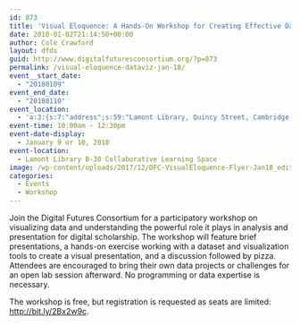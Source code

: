 ```yaml
---
id: 873
title: 'Visual Eloquence: A Hands-On Workshop for Creating Effective Data Visualizations'
date: 2018-01-02T21:14:50+00:00
author: Cole Crawford
layout: dfds
guid: http://www.digitalfuturesconsortium.org/?p=873
permalink: /visual-eloquence-dataviz-jan-18/
event__start_date:
  - "20180109"
event_end_date:
  - "20180110"
event_location:
  - 'a:3:{s:7:"address";s:59:"Lamont Library, Quincy Street, Cambridge, MA, United States";s:3:"lat";s:17:"42.37276699999999";s:3:"lng";s:18:"-71.11548100000005";}'
event-time: 10:00am - 12:30pm
event-date-display:
  - January 9 or 10, 2018
event-location:
  - Lamont Library B-30 Collaborative Learning Space
image: /wp-content/uploads/2017/12/DFC-VisualEloquence-Flyer-Jan18_edited.jpg
categories:
  - Events
  - Workshop
---
```


<p>
  Join the Digital Futures Consortium for a participatory workshop on visualizing data and understanding the powerful role it plays in analysis and presentation for digital scholarship. The workshop will feature brief presentations, a hands-on exercise working with a dataset and visualization tools to create a visual presentation, and a discussion followed by pizza. Attendees are encouraged to bring their own data projects or challenges for an open lab session afterward. No programming or data expertise is necessary.
</p>

<p>
  The workshop is free, but registration is requested as seats are limited: <a href="http://bit.ly/2Bx2w9c">http://bit.ly/2Bx2w9c</a>.
</p>
